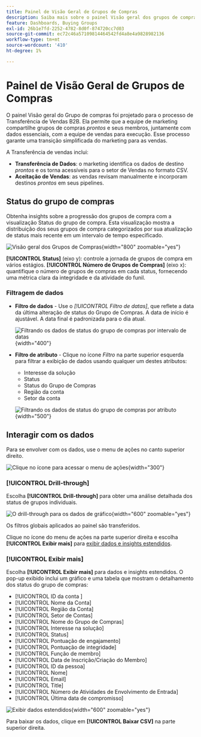 ```yaml
---
title: Painel de Visão Geral de Grupos de Compras
description: Saiba mais sobre o painel Visão geral dos grupos de compra e como ele permite a transferência de vendas da equipe de marketing.
feature: Dashboards, Buying Groups
exl-id: 26b1e7fd-2252-4782-8d0f-874720cc7d03
source-git-commit: ec72c46a57109814464542fd4a8e4a9828982136
workflow-type: tm+mt
source-wordcount: '410'
ht-degree: 1%

---
```


# Painel de Visão Geral de Grupos de Compras

O painel Visão geral do Grupo de compras foi projetado para o processo de Transferência de Vendas B2B. Ela permite que a equipe de marketing compartilhe grupos de compras _prontos_ e seus membros, juntamente com dados essenciais, com a equipe de vendas para execução. Esse processo garante uma transição simplificada do marketing para as vendas.

A Transferência de vendas inclui:

* **Transferência de Dados**: o marketing identifica os dados de destino _prontos_ e os torna acessíveis para o setor de Vendas no formato CSV. 
* **Aceitação de Vendas**: as vendas revisam manualmente e incorporam destinos _prontos_ em seus pipelines.

## Status do grupo de compras

Obtenha insights sobre a progressão dos grupos de compra com a visualização Status do grupo de compra. Esta visualização mostra a distribuição dos seus grupos de compra categorizados por sua atualização de status mais recente em um intervalo de tempo especificado.

![Visão geral dos Grupos de Compras](./assets/buying-groups-overview.png){width="800" zoomable="yes"}

**[!UICONTROL Status]** (eixo y): controle a jornada de grupos de compra em vários estágios.
**[!UICONTROL Número de Grupos de Compras]** (eixo x): quantifique o número de grupos de compras em cada status, fornecendo uma métrica clara da integridade e da atividade do funil.
<!-- To generate a shareable PDF of your current view, click **[!UICONTROL Export]** at the top-right corner of the page. -->

### Filtragem de dados

* **Filtro de dados** - Use o _[!UICONTROL Filtro de datas]_, que reflete a data da última alteração de status do Grupo de Compras. A data de início é ajustável. A data final é padronizada para o dia atual.

  ![Filtrando os dados de status do grupo de compras por intervalo de datas](./assets//buying-group-status-filter-date.png){width="400"}

* **Filtro de atributo** - Clique no ícone _Filtro_ na parte superior esquerda para filtrar a exibição de dados usando qualquer um destes atributos:

   * Interesse da solução
   * Status
   * Status do Grupo de Compras
   * Região da conta
   * Setor da conta
  <!-- * Account's Industry -->

  ![Filtrando os dados de status do grupo de compras por atributo](./assets/buying-group-status-drill-through-filters.png){width="500"}

## Interagir com os dados

Para se envolver com os dados, use o menu de ações no canto superior direito.

![Clique no ícone para acessar o menu de ações](./assets/buying-group-more-menu.png){width="300"}

### [!UICONTROL Drill-through]

Escolha **[!UICONTROL Drill-through]** para obter uma análise detalhada dos status de grupos individuais.

![O drill-through para os dados de gráfico](./assets/buying-group-status-drill-through-view.png){width="600" zoomable="yes"}

Os filtros globais aplicados ao painel são transferidos.

Clique no ícone do menu de ações na parte superior direita e escolha **[!UICONTROL Exibir mais]** para [exibir dados e insights estendidos](#view-more).

### [!UICONTROL Exibir mais]

Escolha **[!UICONTROL Exibir mais]** para dados e insights estendidos. O pop-up exibido inclui um gráfico e uma tabela que mostram o detalhamento dos status do grupo de compras:

* [!UICONTROL ID da conta ]
* [!UICONTROL Nome da Conta]
* [!UICONTROL Região da Conta]
* [!UICONTROL Setor de Contas]
* [!UICONTROL Nome do Grupo de Compras]
* [!UICONTROL Interesse na solução]
* [!UICONTROL Status]
* [!UICONTROL Pontuação de engajamento]
* [!UICONTROL Pontuação de integridade]
* [!UICONTROL Função de membro]
* [!UICONTROL Data de Inscrição/Criação do Membro]
* [!UICONTROL ID da pessoa]
* [!UICONTROL Nome]
* [!UICONTROL Email]
* [!UICONTROL Title]
* [!UICONTROL Número de Atividades de Envolvimento de Entrada]
* [!UICONTROL Última data de compromisso]

![Exibir dados estendidos](./assets/buying-group-status-view-more.png){width="600" zoomable="yes"}

Para baixar os dados, clique em **[!UICONTROL Baixar CSV]** na parte superior direita.
